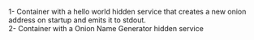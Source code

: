 1- Container with a hello world hidden service that creates a new onion address on startup and emits it to stdout.  
2- Container with a Onion Name Generator hidden service
